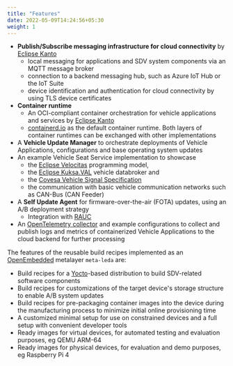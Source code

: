 ```yaml
---
title: "Features"
date: 2022-05-09T14:24:56+05:30
weight: 1
---
```


- **Publish/Subscribe messaging infrastructure for cloud connectivity** by [Eclipse Kanto](https://github.com/eclipse-kanto/)
  - local messaging for applications and SDV system components via an MQTT message broker
  - connection to a backend messaging hub, such as Azure IoT Hub or the IoT Suite
  - device identification and authentication for cloud connectivity by using TLS device certificates
- **Container runtime**
  - An OCI-compliant container orchestration for vehicle applications and services by [Eclipse Kanto](https://github.com/eclipse-kanto/)
  - [containerd.io](https://containerd.io/) as the default container runtime. Both layers of container runtimes can be exchanged with other implementations
- A **Vehicle Update Manager** to orchestrate deployments of Vehicle Applications, configurations and base operating system updates
- An example Vehicle Seat Service implementation to showcase
  - the [Eclipse Velocitas](https://projects.eclipse.org/projects/automotive.velocitas) programming model,
  - the [Eclipse Kuksa.VAL](https://github.com/eclipse/kuksa.val) vehicle databroker and
  - the [Covesa Vehicle Signal Specification](https://github.com/COVESA/vehicle_signal_specification)
  - the communication with basic vehicle communication networks such as CAN-Bus (CAN Feeder)
- A **Self Update Agent** for firmware-over-the-air (FOTA) updates, using an A/B deployment strategy
  - Integration with [RAUC](https://www.rauc.io/)
- An [OpenTelemetry collector](https://github.com/open-telemetry/) and example configurations to collect and publish logs and metrics of containerized Vehicle Applications to the cloud backend for further processing

The features of the reusable build recipes implemented as an [OpenEmbedded](https://www.openembedded.org) metalayer `meta-leda` are:

- Build recipes for a [Yocto](https://www.yoctoproject.org/)-based distribution to build SDV-related software components
- Build recipes for customizations of the target device's storage structure to enable A/B system updates
- Build recipes for pre-packaging container images into the device during the manufacturing process to minimize initial online provisioning time
- A customized minimal setup for use on constrained devices and a full setup with convenient developer tools
- Ready images for virtual devices, for automated testing and evaluation purposes, eg QEMU ARM-64
- Ready images for physical devices, for evaluation and demo purposes, eg Raspberry Pi 4
